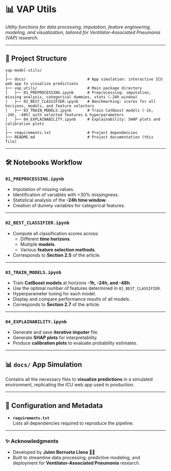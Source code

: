 
# 📊 VAP Utils
*Utility functions for data processing, imputation, feature engineering, modeling, and visualization, tailored for Ventilator-Associated Pneumonia (VAP) research.*

---

## 📁 Project Structure

```
vap-model-utils/
│
├── docs/                           # App simulation: interactive ICU web app to visualize predictions
├── vap_utils/                      # Main package directory
│   ├── 01_PREPROCESSING.ipynb      # Preprocessing: imputation, missing analysis, categorical dummies, stats (-24h window)
│   ├── 02_BEST_CLASSIFIER.ipynb    # Benchmarking: scores for all horizons, models, and feature selectors
│   ├── 03_TRAIN_MODELS.ipynb       # Train CatBoost models (-1h, -24h, -48h) with selected features & hyperparameters
│   ├── 04_EXPLAINABILITY.ipynb     # Explainability: SHAP plots and calibration plots
│
├── requirements.txt                # Project dependencies
├── README.md                       # Project documentation (this file)
```

---

## 🛠 Notebooks Workflow

### **`01_PREPROCESSING.ipynb`**
- Imputation of missing values.  
- Identification of variables with >30% missingness.  
- Statistical analysis of the **-24h time window**.  
- Creation of dummy variables for categorical features.  

---

### **`02_BEST_CLASSIFIER.ipynb`**
- Compute all classification scores across:  
  - Different **time horizons**.  
  - Multiple **models**.  
  - Various **feature selection methods**.  
- Corresponds to **Section 2.5** of the article.  

---

### **`03_TRAIN_MODELS.ipynb`**
- Train **CatBoost models** at horizons **-1h, -24h, and -48h**.  
- Use the optimal number of features determined in `02_BEST_CLASSIFIER`.  
- Hyperparameter tuning for each model.  
- Display and compare performance results of all models.
- Corresponds to **Section 2.7** of the article. 

---

### **`04_EXPLAINABILITY.ipynb`**
- Generate and save **iterative imputer** file.
- Generate **SHAP plots** for interpretability.  
- Produce **calibration plots** to evaluate probability estimates.  

---

## 📊 `docs/` App Simulation
Contains all the necessary files to **visualize predictions** in a simulated environment, replicating the ICU web app used in production.  

---

## 📄 Configuration and Metadata

- **`requirements.txt`**  
  Lists all dependencies required to reproduce the pipeline.  

---

### ✨ Acknowledgments

- Developed by **Julen Berrueta Llona** 🧑‍💻  
- Built to streamline data processing, predictive modeling, and deployment for **Ventilator-Associated Pneumonia** research.  
